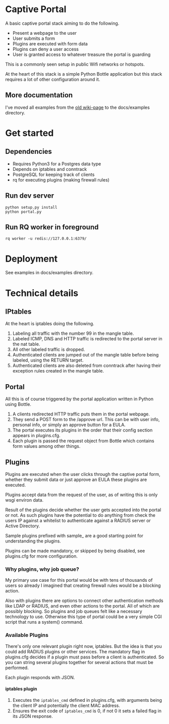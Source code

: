 # Captive Portal

A basic captive portal stack aiming to do the following. 

  - Present a webpage to the user
  - User submits a form
  - Plugins are executed with form data
  - Plugins can deny a user access
  - User is granted access to whatever treasure the portal is guarding

This is a commonly seen setup in public Wifi networks or hotspots. 

At the heart of this stack is a simple Python Bottle application but this stack requires a lot of other configuration around it. 

## More documentation

I've moved all examples from the [old wiki-page](https://wiki.sydit.se/teknik:guider:networking:captive_portal_med_iptables) to the docs/examples directory.

# Get started

## Dependencies

* Requires Python3 for a Postgres data type
* Depends on iptables and conntrack
* PostgreSQL for keeping track of clients
* rq for executing plugins (making firewall rules)

## Run dev server

    python setup.py install
    python portal.py

## Run RQ worker in foreground

    rq worker -u redis://127.0.0.1:6379/

# Deployment

See examples in docs/examples directory.

# Technical details

## IPtables

At the heart is iptables doing the following. 

1. Labeling all traffic with the number 99 in the mangle table.
2. Labeled ICMP, DNS and HTTP traffic is redirected to the portal server in the nat table.
3. All other labeled traffic is dropped.
4. Authenticated clients are jumped out of the mangle table before being labeled, using the RETURN target.
5. Authenticated clients are also deleted from conntrack after having their exception rules created in the mangle table.

## Portal

All this is of course triggered by the portal application written in Python using Bottle.

1. A clients redirected HTTP traffic puts them in the portal webpage.
2. They send a POST form to the /approve url. This can be with user info, personal info, or simply an approve button for a EULA. 
3. The portal executes its plugins in the order that their config section appears in plugins.cfg.
4. Each plugin is passed the request object from Bottle which contains form values among other things.

## Plugins

Plugins are executed when the user clicks through the captive portal form, whether they submit data or just approve an EULA these plugins are executed. 

Plugins accept data from the request of the user, as of writing this is only wsgi environ data. 

Result of the plugins decide whether the user gets accepted into the portal or not. As such plugins have the potential to do anything from check the users IP against a whitelist to authenticate against a RADIUS server or Active Directory.

Sample plugins prefixed with sample\_ are a good starting point for understanding the plugins. 

Plugins can be made mandatory, or skipped by being disabled, see plugins.cfg for more configuration.

### Why plugins, why job queue?

My primary use case for this portal would be with tens of thousands of users so already I imagined that creating firewall rules would be a blocking action. 

Also with plugins there are options to connect other authentication methods like LDAP or RADIUS, and even other actions to the portal. All of which are possibly blocking. So plugins and job queues felt like a necessary technology to use. Otherwise this type of portal could be a very simple CGI script that runs a system() command.

### Available Plugins

There's only one relevant plugin right now, iptables. But the idea is that you could add RADIUS plugins or other services. The mandatory flag in plugins.cfg decides if a plugin must pass before a client is authenticated. So you can string several plugins together for several actions that must be performed. 

Each plugin responds with JSON.

#### iptables plugin

1. Executes the ``iptables_cmd`` defined in plugins.cfg, with arguments being the client IP and potentially the client MAC address.
2. Ensures the exit code of ``iptables_cmd`` is 0, if not 0 it sets a failed flag in its JSON response.
